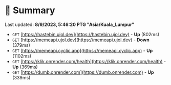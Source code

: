 # 📖 Summary
Last updated: **8/9/2023, 5:46:20 PTG "Asia/Kuala_Lumpur"**

- `GET` [https://hastebin.ujol.dev](https://hastebin.ujol.dev) - **Up** (802ms)
- `GET` [https://memeapi.ujol.dev](https://memeapi.ujol.dev) - **Down** (379ms)
- `GET` [https://memeapi.cyclic.app](https://memeapi.cyclic.app) - **Up** (1102ms)
- `GET` [https://klik.onrender.com/health](https://klik.onrender.com/health) - **Up** (369ms)
- `GET` [https://dumb.onrender.com](https://dumb.onrender.com) - **Up** (339ms)
